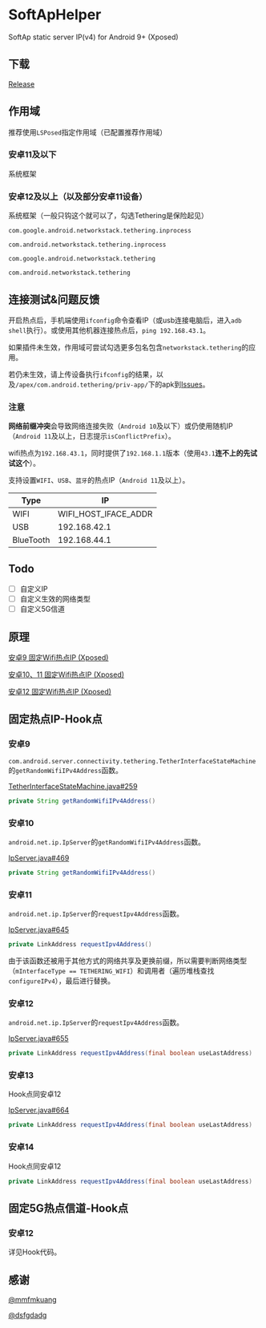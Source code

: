 # SoftApHelper

SoftAp static server IP(v4) for Android 9+ (Xposed)

## 下载
[Release](https://github.com/XhyEax/SoftApHelper/releases)

## 作用域
推荐使用`LSPosed`指定作用域（已配置推荐作用域）
### 安卓11及以下
系统框架

### 安卓12及以上（以及部分安卓11设备）
系统框架（一般只钩这个就可以了，勾选Tethering是保险起见）

`com.google.android.networkstack.tethering.inprocess`

`com.android.networkstack.tethering.inprocess`

`com.google.android.networkstack.tethering`

`com.android.networkstack.tethering`

## 连接测试&问题反馈
开启热点后，手机端使用`ifconfig`命令查看IP（或usb连接电脑后，进入`adb shell`执行）。或使用其他机器连接热点后，`ping 192.168.43.1`。

如果插件未生效，作用域可尝试勾选更多包名包含`networkstack.tethering`的应用。

若仍未生效，请上传设备执行`ifconfig`的结果，以及`/apex/com.android.tethering/priv-app/`下的apk到[Issues](https://github.com/XhyEax/SoftApHelper/issues)。

### 注意
**网络前缀冲突**会导致网络连接失败（`Android 10`及以下）或仍使用随机IP（`Android 11`及以上，日志提示`isConflictPrefix`）。

wifi热点为`192.168.43.1`，同时提供了`192.168.1.1`版本（使用`43.1`**连不上的先试试这个**）。

支持设置`WIFI`、`USB`、`蓝牙`的热点IP（`Android 11`及以上）。


|           Type          |         IP              |
|-------------------------|-----------------------|
| WIFI | WIFI_HOST_IFACE_ADDR  |
| USB  | 192.168.42.1          |
| BlueTooth   | 192.168.44.1          |

## Todo
- [ ] 自定义IP
- [ ] 自定义生效的网络类型
- [ ] 自定义5G信道

## 原理
[安卓9 固定Wifi热点IP (Xposed)](https://blog.xhyeax.com/2021/03/01/android-9-set-hotpot-ip/)

[安卓10、11 固定Wifi热点IP (Xposed)](https://blog.xhyeax.com/2021/12/06/android-10-11-hostpot-set-ip/)

[安卓12 固定Wifi热点IP (Xposed)](https://blog.xhyeax.com/2022/07/06/android-12-hostpot-set-ip/)

## 固定热点IP-Hook点
### 安卓9
`com.android.server.connectivity.tethering.TetherInterfaceStateMachine`的`getRandomWifiIPv4Address`函数。

[TetherInterfaceStateMachine.java#259](http://aospxref.com/android-9.0.0_r61/xref/frameworks/base/services/core/java/com/android/server/connectivity/tethering/TetherInterfaceStateMachine.java#259)
```java
private String getRandomWifiIPv4Address()
```

### 安卓10
`android.net.ip.IpServer`的`getRandomWifiIPv4Address`函数。

[IpServer.java#469](http://aospxref.com/android-10.0.0_r47/xref/frameworks/base/services/net/java/android/net/ip/IpServer.java#469)
```java
private String getRandomWifiIPv4Address()
```

### 安卓11
`android.net.ip.IpServer`的`requestIpv4Address`函数。

[IpServer.java#645](http://aospxref.com/android-11.0.0_r21/xref/frameworks/base/packages/Tethering/src/android/net/ip/IpServer.java#645)
```java
private LinkAddress requestIpv4Address()
```

由于该函数还被用于其他方式的网络共享及更换前缀，所以需要判断网络类型（`mInterfaceType == TETHERING_WIFI`）和调用者（遍历堆栈查找`configureIPv4`），最后进行替换。


### 安卓12
`android.net.ip.IpServer`的`requestIpv4Address`函数。

[IpServer.java#655](http://aospxref.com/android-12.0.0_r3/xref/packages/modules/Connectivity/Tethering/src/android/net/ip/IpServer.java#655)
```java
private LinkAddress requestIpv4Address(final boolean useLastAddress)
```

### 安卓13
Hook点同安卓12

[IpServer.java#664](http://aospxref.com/android-13.0.0_r3/xref/packages/modules/Connectivity/Tethering/src/android/net/ip/IpServer.java#664)
```java
private LinkAddress requestIpv4Address(final boolean useLastAddress)
```

### 安卓14
Hook点同安卓12

```java
private LinkAddress requestIpv4Address(final boolean useLastAddress)
```

## 固定5G热点信道-Hook点
### 安卓12
详见Hook代码。

## 感谢
[@mmfmkuang](https://github.com/mmfmkuang)

[@dsfgdadg](https://github.com/dsfgdadg)
